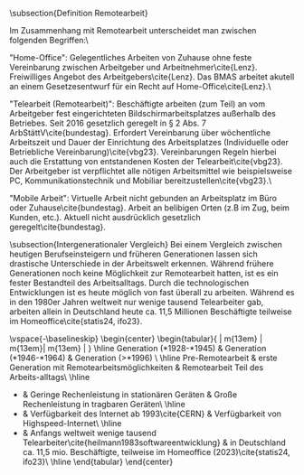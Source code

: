 \subsection{Definition Remotearbeit}

Im Zusammenhang mit Remotearbeit unterscheidet man zwischen folgenden Begriffen:\\ 

"Home-Office": Gelegentliches Arbeiten von Zuhause ohne feste Vereinbarung zwischen Arbeitgeber und Arbeitnehmer\cite{Lenz}. Freiwilliges Angebot des Arbeitgebers\cite{Lenz}. Das BMAS arbeitet akutell an einem Gesetzesentwurf für ein Recht auf Home-Office\cite{Lenz}.\\ 

"Telearbeit (Remotearbeit)": Beschäftigte arbeiten (zum Teil) an vom Arbeitgeber fest eingerichteten Bildschirmarbeitsplatzes außerhalb des Betriebes. Seit 2016 gesetzlich geregelt in § 2 Abs. 7 ArbStättV\cite{bundestag}. Erfordert Vereinbarung über wöchentliche Arbeitszeit und Dauer der Einrichtung des Arbeitsplatzes (Individuelle oder Betriebliche Vereinbarung)\cite{vbg23}. Vereinbarungen Regeln hierbei auch die Erstattung von entstandenen Kosten der Telearbeit\cite{vbg23}. Der Arbeitgeber ist verpflichtet alle nötigen Arbeitsmittel wie beispielsweise PC, Kommunikationstechnik und Mobiliar bereitzustellen\cite{vbg23}.\\    

"Mobile Arbeit": Virtuelle Arbeit nicht gebunden an Arbeitsplatz im Büro oder Zuhause\cite{bundestag}. Arbeit an belibigen Orten (z.B im Zug, beim Kunden, etc.). Aktuell nicht ausdrücklich gesetzlich geregelt\cite{bundestag}.

\subsection{Intergenerationaler Vergleich}
Bei einem Vergleich zwischen heutigen Berufseinsteigern und früheren Generationen lassen sich drastische Unterschiede in der Arbeitswelt erkennen.
Während frühere Generationen noch keine Möglichkeit zur Remotearbeit hatten, ist es ein fester Bestandteil des Arbeitsalltags. Durch die technologischen Entwicklungen ist es heute möglich von fast überall zu arbeiten. 
Während es in den 1980er Jahren weltweit nur wenige tausend Telearbeiter gab, arbeiten allein in Deutschland heute ca. 11,5 Millionen Beschäftigte teilweise im Homeoffice\cite{statis24, ifo23}.


\vspace{-\baselineskip}
\begin{center}
\begin{tabular}{ | m{13em} | m{13em}| m{13em} | } 
\hline
Generation (*1928-*1945) & Generation (*1946-*1964) & Generation ($>$*1996) \\
\hline
Pre-Remotearbeit & erste Generation mit Remotearbeitsmöglichkeiten & Remotearbeit Teil des Arbeits\-alltags\\
\hline
- & Geringe Rechenleistung in stationären Geräten & Große Rechenleistung in tragbaren Geräten\\
\hline
- & Verfügbarkeit des Internet ab 1993\cite{CERN} & Verfügbarkeit von Highspeed-Internet\\
\hline
- & Anfangs weltweit wenige tausend Telearbeiter\cite{heilmann1983softwareentwicklung} & in Deutschland ca. 11,5 mio. Beschäftigte, teilweise im Homeoffice (2023)\cite{statis24, ifo23}\\
\hline
\end{tabular}
\end{center}